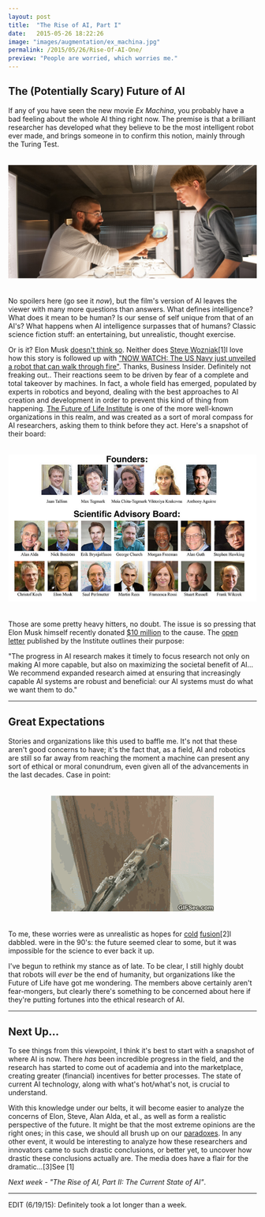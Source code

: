 ```yaml
---
layout: post
title:  "The Rise of AI, Part I"
date:   2015-05-26 18:22:26
image: "images/augmentation/ex_machina.jpg"
permalink: /2015/05/26/Rise-Of-AI-One/
preview: "People are worried, which worries me."
---
```


## The (Potentially Scary) Future of AI ##

If any of you have seen the new movie _Ex Machina_, you probably have a bad feeling about the whole AI thing right now. The premise is that a brilliant researcher has developed what they believe to be the most intelligent robot ever made, and brings someone in to confirm this notion, mainly through the Turing Test.

<div style="text-align: center; padding-top: 20px; padding-bottom: 20px">
<img src="/images/augmentation/ex_machina.jpg" title="Twist: Actually not about the Turing Test." class="img-thumbnail">
</div>

No spoilers here (go see it _now_), but the film's version of AI leaves the viewer with many more questions than answers. What defines intelligence? What does it mean to be human? Is our sense of self unique from that of an AI's? What happens when AI intelligence surpasses that of humans? Classic science fiction stuff: an entertaining, but unrealistic, thought exercise.

Or is it? Elon Musk [doesn't think so](http://www.washingtonpost.com/blogs/innovations/wp/2014/10/24/elon-musk-with-artificial-intelligence-we-are-summoning-the-demon/). Neither does [Steve Wozniak](http://www.businessinsider.com/steve-wozniak-artificial-intelligence-interview-humans-family-pets-2015-3)<span class="ref"><span class="refnum">[1]</span><span class="refbody">I love how this story is followed up with ["NOW WATCH: The US Navy just unveiled a robot that can walk through fire"](http://www.businessinsider.com/us-navy-saffir-firefighting-robot-2015-2#ooid=d3bWo2czrYqOAV4OSo5JQzNv3Vp6mFz1). Thanks, Business Insider. Definitely not freaking out.</span></span>. Their reactions seem to be driven by fear of a complete and total takeover by machines. In fact, a whole field has emerged, populated by experts in robotics and beyond, dealing with the best approaches to AI creation and development in order to prevent this kind of thing from happening. [The Future of Life Institute](http://futureoflife.org/) is one of the more well-known organizations in this realm, and was created as a sort of moral compass for AI researchers, asking them to think before they act. Here's a snapshot of their board:

<div style="text-align: center; padding-top: 20px; padding-bottom: 20px">
<img src="/images/augmentation/future_of_life_board.png" title="Alan Alda!" class="img-thumbnail">
</div>

Those are some pretty heavy hitters, no doubt. The issue is so pressing that Elon Musk himself recently donated [$10 million](http://futureoflife.org/misc/AI) to the cause. The [open letter](http://futureoflife.org/misc/open_letter) published by the Institute outlines their purpose: 

"The progress in AI research makes it timely to focus research not only on making AI more capable, but also on maximizing the societal benefit of AI... We recommend expanded research aimed at ensuring that increasingly capable AI systems are robust and beneficial: our AI systems must do what we want them to do."

- - - - - - - -

## Great Expectations ##

Stories and organizations like this used to baffle me. It's not that these aren't good concerns to have; it's the fact that, as a field, AI and robotics are still so far away from reaching the moment a machine can present any sort of ethical or moral conundrum, even given all of the advancements in the last decades. Case in point:

<div style="text-align: center; padding-top: 20px; padding-bottom: 20px">
<img src="/images/augmentation/open_the_door.gif" title="Pictured: robot ethics." class="img-thumbnail">
</div>

To me, these worries were as unrealistic as hopes for [cold](http://en.wikipedia.org/wiki/Cold_fusion) [fusion](http://bminortx.github.io/images/Physics_Thesis.pdf)<span class="ref"><span class="refnum">[2]</span><span class="refbody">I dabbled.</span></span> were in the 90's: the future seemed clear to some, but it was impossible for the science to ever back it up.

I've begun to rethink my stance as of late. To be clear, I still highly doubt that robots will _ever_ be the end of humanity, but organizations like the Future of Life have got me wondering. The members above certainly aren't fear-mongers, but clearly there's something to be concerned about here if they're putting fortunes into the ethical research of AI.

- - - - - - - - 

## Next Up... ##

To see things from this viewpoint, I think it's best to start with a snapshot of where AI is now. There _has_ been incredible progress in the field, and the research has started to come out of academia and into the marketplace, creating greater (financial) incentives for better processes. The state of current AI technology, along with what's hot/what's not, is crucial to understand.

With this knowledge under our belts, it will become easier to analyze the concerns of Elon, Steve, Alan Alda, et al., as well as form a realistic perspective of the future. It might be that the most extreme opinions are the right ones; in this case, we should all brush up on our [paradoxes](https://www.youtube.com/watch?v=JR4H76SCCzY). In any other event, it would be interesting to analyze how these researchers and innovators came to such drastic conclusions, or better yet, to uncover how drastic these conclusions actually are. The media does have a flair for the dramatic...<span class="ref"><span class="refnum">[3]</span><span class="refbody">See [1]</span></span>

_Next week - "The Rise of AI, Part II: The Current State of AI"_.

- - - - - -

EDIT (6/19/15): Definitely took a lot longer than a week. 

